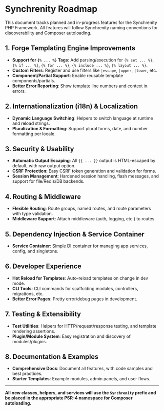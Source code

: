 # Synchrenity Roadmap

This document tracks planned and in-progress features for the Synchrenity PHP Framework. All features will follow Synchrenity naming conventions for discoverability and Composer autoloading.

## 1. Forge Templating Engine Improvements
- **Support for `{% ... %}` Tags**: Add parsing/execution for `{% set ... %}`, `{% if ... %}`, `{% for ... %}`, `{% include ... %}`, `{% layout ... %}`.
- **Custom Filters**: Register and use filters like `|escape`, `|upper`, `|lower`, etc.
- **Component/Partial Support**: Enable reusable template components/partials.
- **Better Error Reporting**: Show template line numbers and context in errors.

## 2. Internationalization (i18n) & Localization
- **Dynamic Language Switching**: Helpers to switch language at runtime and reload strings.
- **Pluralization & Formatting**: Support plural forms, date, and number formatting per locale.

## 3. Security & Usability
- **Automatic Output Escaping**: All `{{ ... }}` output is HTML-escaped by default, with raw output option.
- **CSRF Protection**: Easy CSRF token generation and validation for forms.
- **Session Management**: Hardened session handling, flash messages, and support for file/Redis/DB backends.

## 4. Routing & Middleware
- **Flexible Routing**: Route groups, named routes, and route parameters with type validation.
- **Middleware Support**: Attach middleware (auth, logging, etc.) to routes.

## 5. Dependency Injection & Service Container
- **Service Container**: Simple DI container for managing app services, config, and singletons.

## 6. Developer Experience
- **Hot Reload for Templates**: Auto-reload templates on change in dev mode.
- **CLI Tools**: CLI commands for scaffolding modules, controllers, migrations, etc.
- **Better Error Pages**: Pretty error/debug pages in development.

## 7. Testing & Extensibility
- **Test Utilities**: Helpers for HTTP/request/response testing, and template rendering assertions.
- **Plugin/Module System**: Easy registration and discovery of modules/plugins.

## 8. Documentation & Examples
- **Comprehensive Docs**: Document all features, with code samples and best practices.
- **Starter Templates**: Example modules, admin panels, and user flows.

---

**All new classes, helpers, and services will use the `Synchrenity` prefix and be placed in the appropriate PSR-4 namespace for Composer autoloading.**
